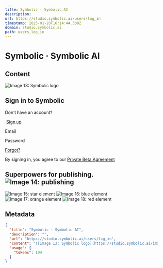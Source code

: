 ```yaml
---
title: Symbolic · Symbolic AI
description: 
url: https://studio.symbolic.ai/users/log_in
timestamp: 2025-01-20T16:14:44.338Z
domain: studio.symbolic.ai
path: users_log_in
---
```


# Symbolic · Symbolic AI



## Content

![Image 13: Symbolic logo](https://studio.symbolic.ai/images/logomark.png)

Sign in to Symbolic
-------------------

Don't have an account?

 [Sign up](https://studio.symbolic.ai/users/register)

Email

Password

[Forgot?](https://studio.symbolic.ai/users/reset_password)

By signing in, you agree to our [Private Beta Agreement](https://symbolic.ai/terms)

Superpowers for publishing.![Image 14: publishing](https://studio.symbolic.ai/images/home_undermark.png)
--------------------------------------------------------------------------------------------------------

![Image 15: star element](https://studio.symbolic.ai/images/home_star_element.png) ![Image 16: blue element](https://studio.symbolic.ai/images/home_blue_element.png) ![Image 17: orange element](https://studio.symbolic.ai/images/home_orange_element.png) ![Image 18: red element](https://studio.symbolic.ai/images/home_red_element.png)

## Metadata

```json
{
  "title": "Symbolic · Symbolic AI",
  "description": "",
  "url": "https://studio.symbolic.ai/users/log_in",
  "content": "![Image 13: Symbolic logo](https://studio.symbolic.ai/images/logomark.png)\n\nSign in to Symbolic\n-------------------\n\nDon't have an account?\n\n [Sign up](https://studio.symbolic.ai/users/register)\n\nEmail\n\nPassword\n\n[Forgot?](https://studio.symbolic.ai/users/reset_password)\n\nBy signing in, you agree to our [Private Beta Agreement](https://symbolic.ai/terms)\n\nSuperpowers for publishing.![Image 14: publishing](https://studio.symbolic.ai/images/home_undermark.png)\n--------------------------------------------------------------------------------------------------------\n\n![Image 15: star element](https://studio.symbolic.ai/images/home_star_element.png) ![Image 16: blue element](https://studio.symbolic.ai/images/home_blue_element.png) ![Image 17: orange element](https://studio.symbolic.ai/images/home_orange_element.png) ![Image 18: red element](https://studio.symbolic.ai/images/home_red_element.png)",
  "usage": {
    "tokens": 194
  }
}
```

